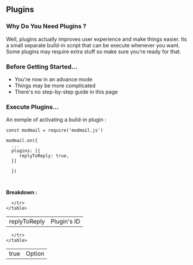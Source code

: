 ## Plugins

### **Why Do You Need Plugins** ?

Well, plugins actually improves user experience and make things easier. Its a small separate build-in script that can be execute whenever you want. Some plugins may require extra stuff so make sure you're ready for that.


### **Before Getting Started...**

- You're now in an advance mode
- Things may be more complicated
- There's no step-by-step guide in this page


### **Execute Plugins**...

An exmple of activating a build-in plugin :

```
const modmail = require('modmail.js') 

modmail.on({ 
  ...
  plugins: [{
     replyToReply: true,
  }]
  
  })
  
  
 ```
**Breakdown :** 

<table >
  <tr>
       <td>
         replyToReply
    </td>
    <td>
      Plugin's ID
    </td>

      </tr>
    </table>
<table >
  <tr>
       <td>
         true
    </td>
    <td>
      Option <boolean>
    </td>

      </tr>
    </table>
